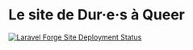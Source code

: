 # Le site de Dur·e·s à Queer

[![Laravel Forge Site Deployment Status](https://img.shields.io/endpoint?url=https%3A%2F%2Fforge.laravel.com%2Fsite-badges%2Fdbcb24eb-49ee-4717-8b28-ed3f02e40474%3Fdate%3D1%26label%3D1%26commit%3D1&style=for-the-badge)](https://forge.laravel.com/servers/696590/sites/2485371)
